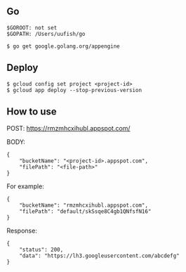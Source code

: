 ## Go

```
$GOROOT: not set
$GOPATH: /Users/uufish/go
```

```
$ go get google.golang.org/appengine
```

## Deploy

```
$ gcloud config set project <project-id>
$ gcloud app deploy --stop-previous-version
```

## How to use


POST: https://rmzmhcxihubl.appspot.com/

BODY:

```
{
	"bucketName": "<project-id>.appspot.com",
	"filePath": "<file-path>"
}
```

For example:

```
{
	"bucketName": "rmzmhcxihubl.appspot.com",
	"filePath": "default/skSsqe8C4gb1QNfsfN16"
}
```

Response:

```
{
	"status": 200,
	"data": "https://lh3.googleusercontent.com/abcdefg"
}
```

